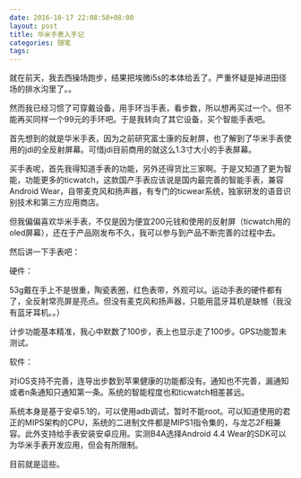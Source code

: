 ```yaml
---
date: 2016-10-17 22:08:50+08:00
layout: post
title: 华米手表入手记
categories: 随笔
tags: 
---
```

 
就在前天，我去西操场跑步，结果把埃微i5s的本体给丢了。严重怀疑是掉进田径场的排水沟里了。。

然而我已经习惯了可穿戴设备，用手环当手表，看步数，所以想再买过一个。但不能再买同样一个99元的手环吧。于是我转向了其它设备，买个智能手表吧。

首先想到的就是华米手表，因为之前研究富士康的反射屏，也了解到了华米手表使用的jdi的全反射屏幕。可惜jdi目前商用的就这么1.3寸大小的手表屏幕。

买手表呢，首先我得知道手表的功能，另外还得货比三家啊。于是又知道了更为智能，功能更多的ticwatch，这款国产手表应该说是国内最完善的智能手表，兼容Android Wear，自带麦克风和扬声器，有专门的ticwear系统，独家研发的语音识别技术和第三方应用商店。

但我偏偏喜欢华米手表，不仅是因为便宜200元钱和使用的反射屏（ticwatch用的oled屏幕），还在于产品刚发布不久，我可以参与到产品不断完善的过程中去。

然后讲一下手表吧：

硬件：

53g戴在手上不是很重，陶瓷表圈，红色表带，外观可以。运动手表的硬件都有了，全反射常亮屏是亮点。但没有麦克风和扬声器，只能用蓝牙耳机是缺憾（我没有蓝牙耳机。。）

计步功能基本精准，我心中默数了100步，表上也显示走了100步。GPS功能暂未测试。


软件：

对iOS支持不完善，连导出步数到苹果健康的功能都没有。通知也不完善，漏通知或者n条通知只通知第一条。系统的智能程度也和ticwatch相差甚远。

系统本身是基于安卓5.1的，可以使用adb调试，暂时不能root。可以知道使用的君正的MIPS架构的CPU，系统的二进制文件都是MIPS1指令集的，与龙芯2F相兼容。此外支持给手表安装安卓应用。实测B4A选择Android 4.4 Wear的SDK可以为华米手表开发应用，但会有所限制。

目前就是這些。

